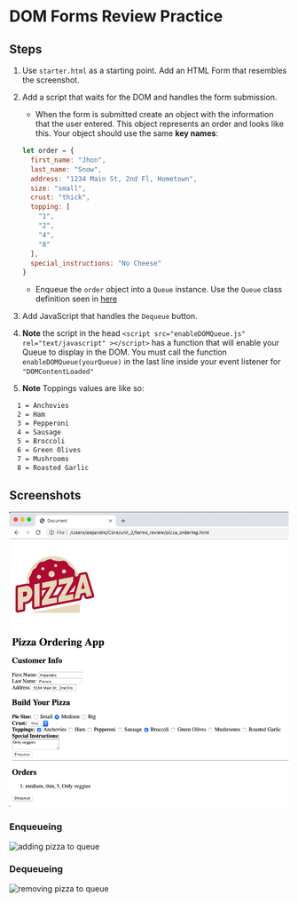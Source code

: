 # DOM Forms Review Practice

## Steps
1. Use `starter.html` as a starting point. Add an HTML Form that resembles the screenshot.

2. Add a script that waits for the DOM and handles the form submission.

    * When the form is submitted create an object with the information that the user entered. This object represents an order and looks like this. Your object should use the same __key names__:

    ```js
    let order = {
      first_name: "Jhon",
      last_name: "Snow",
      address: "1234 Main St, 2nd Fl, Hometown",
      size: "small",
      crust: "thick",
      topping: [
        "1",
        "2",
        "4",
        "8"
      ],
      special_instructions: "No Cheese"
    }
    ```
    * Enqueue the `order` object into a `Queue` instance. Use the `Queue` class definition seen in [here](https://github.com/joinpursuit/DSA-Curriculum/tree/master/Queues/web)

3. Add JavaScript that handles the `Dequeue` button. 

4. **Note** the script in the head `<script src="enableDOMQueue.js" rel="text/javascript" ></script>` has a function that will enable your Queue to display in the DOM. You must call the function `enableDOMQueue(yourQueue)` in the last line inside your event listener for `"DOMContentLoaded"`

5. **Note** Toppings values are like so: 
```
  1 = Anchovies
  2 = Ham
  3 = Pepperoni
  4 = Sausage
  5 = Broccoli
  6 = Green Olives
  7 = Mushrooms
  8 = Roasted Garlic
```
 


## Screenshots
![pizza ordering app screenshots](assets/screenshot.png)

### Enqueueing 
![adding pizza to queue](assets/enqueueing.gif)

### Dequeueing 
![removing pizza to queue](assets/dequeueing.gif)
